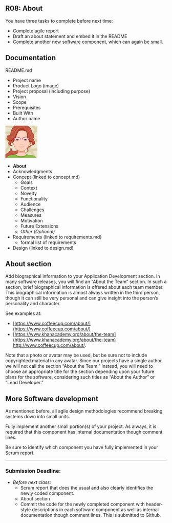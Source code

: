 ## R08: About

You have three tasks to complete before next time:
- Complete agile report
- Draft an about statement and embed it in the README
- Complete another new software component, which can again be small.

## Documentation

README.md
- Project name
- Product Logo (image)
- Project proposal (including purpose)
- Vision
- Scope
- Prerequisites
- Built With
- Author name

![Jan Avatar](jp-avatar-sm.png)
  - **About**
- Acknowledgments
- Concept (linked to concept.md)
    - Goals
    - Context
    - Novelty
    - Functionality
    - Audience
    - Challenges
    - Measures
    - Motivation
    - Future Extensions
    - *Other (Optional)*
- Requirements (linked to requirements.md)
  - formal list of requirements
- Design (linked to design.md)

## About section

Add biographical information to your Application Development section. In many
software releases, you will find an “About the Team” section. In such a section, brief biographical
information is offered about each team member. This biographical information is almost always written
in the third person, though it can still be very personal and can give insight into the person’s personality
and character.

See examples at:
  - [https://www.coffeecup.com/about/](https://www.coffeecup.com/about/)
  - [https://www.khanacademy.org/about/the-team](https://www.khanacademy.org/about/the-team)
http://www.coffeecup.com/about/.

Note that a photo or avatar may be used, but be sure not to include
copyrighted material in any avatar. Since our projects have a single author, we will not call the section
“About the Team.” Instead, you will need to choose an appropriate title for the section depending upon
your future plans for the software, considering such titles as “About the Author” or “Lead Developer.”

## More Software development

As mentioned before, all agile design methodologies
recommend breaking systems down into small units.

Fully implement another small portion(s) of your project. As always, it is required that this component has internal documentation though comment lines.

Be sure to identify which component you have fully implemented in your Scrum report.

---
### Submission Deadline:
- *Before next class:*
  - Scrum report that does the usual and also clearly identifies the newly coded component.
  - About section
  - Commit the code for the newly completed component with header-style descriptions in each software component as well as internal documentation though comment lines. This is submitted to Github.
